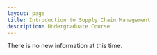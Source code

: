 ```yaml
---
layout: page
title: Introduction to Supply Chain Management
description: Undergraduate Course
---
```

<p>There is no new information at this time.</p>
